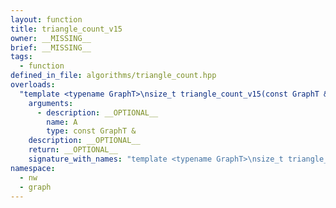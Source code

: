 ```yaml
---
layout: function
title: triangle_count_v15
owner: __MISSING__
brief: __MISSING__
tags:
  - function
defined_in_file: algorithms/triangle_count.hpp
overloads:
  "template <typename GraphT>\nsize_t triangle_count_v15(const GraphT &)":
    arguments:
      - description: __OPTIONAL__
        name: A
        type: const GraphT &
    description: __OPTIONAL__
    return: __OPTIONAL__
    signature_with_names: "template <typename GraphT>\nsize_t triangle_count_v15(const GraphT & A)"
namespace:
  - nw
  - graph
---
```

